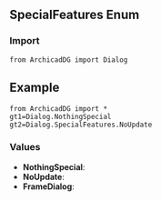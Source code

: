 ## SpecialFeatures Enum

### Import
```
from ArchicadDG import Dialog
``` 

## Example
```
from ArchicadDG import *
gt1=Dialog.NothingSpecial
gt2=Dialog.SpecialFeatures.NoUpdate
```

### Values
* **NothingSpecial**:
* **NoUpdate**:
* **FrameDialog**: